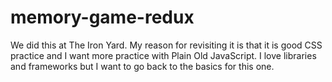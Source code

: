 # memory-game-redux
We did this at The Iron Yard.  My reason for revisiting it is that it is good CSS practice and I
want more practice with Plain Old JavaScript.  I love libraries and frameworks but I want to go back
to the basics for this one.
